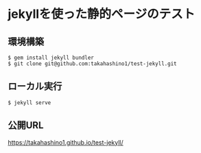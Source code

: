 
# jekyllを使った静的ページのテスト

## 環境構築

```
$ gem install jekyll bundler
$ git clone git@github.com:takahashino1/test-jekyll.git
```

## ローカル実行
```
$ jekyll serve
```

## 公開URL
https://takahashino1.github.io/test-jekyll/
